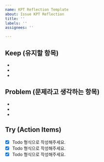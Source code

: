 ```yaml
---
name: KPT Reflection Template
about: Issue KPT Reflection
title: ''
labels: ''
assignees: ''

---
```


## **Keep (유지할 항목)**
- 
- 
- 

## **Problem (문제라고 생각하는 항목)**
- 
- 
- 

## **Try (Action Items)**
- [x]  Todo 형식으로 작성해주세요.
- [x]  Todo 형식으로 작성해주세요.
- [x]  Todo 형식으로 작성해주세요.
